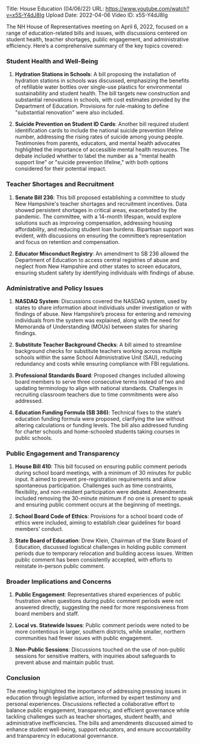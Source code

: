 Title: House Education (04/06/22)
URL: https://www.youtube.com/watch?v=x5S-Y4dJ8Ig
Upload Date: 2022-04-06
Video ID: x5S-Y4dJ8Ig

The NH House of Representatives meeting on April 6, 2022, focused on a range of education-related bills and issues, with discussions centered on student health, teacher shortages, public engagement, and administrative efficiency. Here’s a comprehensive summary of the key topics covered:

### **Student Health and Well-Being**
1. **Hydration Stations in Schools**: A bill proposing the installation of hydration stations in schools was discussed, emphasizing the benefits of refillable water bottles over single-use plastics for environmental sustainability and student health. The bill targets new construction and substantial renovations in schools, with cost estimates provided by the Department of Education. Provisions for rule-making to define "substantial renovation" were also included.

2. **Suicide Prevention on Student ID Cards**: Another bill required student identification cards to include the national suicide prevention lifeline number, addressing the rising rates of suicide among young people. Testimonies from parents, educators, and mental health advocates highlighted the importance of accessible mental health resources. The debate included whether to label the number as a "mental health support line" or "suicide prevention lifeline," with both options considered for their potential impact.

### **Teacher Shortages and Recruitment**
1. **Senate Bill 236**: This bill proposed establishing a committee to study New Hampshire's teacher shortages and recruitment incentives. Data showed persistent shortages in critical areas, exacerbated by the pandemic. The committee, with a 14-month lifespan, would explore solutions such as improving compensation, addressing housing affordability, and reducing student loan burdens. Bipartisan support was evident, with discussions on ensuring the committee’s representation and focus on retention and compensation.

2. **Educator Misconduct Registry**: An amendment to SB 236 allowed the Department of Education to access central registries of abuse and neglect from New Hampshire and other states to screen educators, ensuring student safety by identifying individuals with findings of abuse.

### **Administrative and Policy Issues**
1. **NASDAQ System**: Discussions covered the NASDAQ system, used by states to share information about individuals under investigation or with findings of abuse. New Hampshire’s process for entering and removing individuals from the system was explained, along with the need for Memoranda of Understanding (MOUs) between states for sharing findings.

2. **Substitute Teacher Background Checks**: A bill aimed to streamline background checks for substitute teachers working across multiple schools within the same School Administrative Unit (SAU), reducing redundancy and costs while ensuring compliance with FBI regulations.

3. **Professional Standards Board**: Proposed changes included allowing board members to serve three consecutive terms instead of two and updating terminology to align with national standards. Challenges in recruiting classroom teachers due to time commitments were also addressed.

4. **Education Funding Formula (SB 386)**: Technical fixes to the state’s education funding formula were proposed, clarifying the law without altering calculations or funding levels. The bill also addressed funding for charter schools and home-schooled students taking courses in public schools.

### **Public Engagement and Transparency**
1. **House Bill 410**: This bill focused on ensuring public comment periods during school board meetings, with a minimum of 30 minutes for public input. It aimed to prevent pre-registration requirements and allow spontaneous participation. Challenges such as time constraints, flexibility, and non-resident participation were debated. Amendments included removing the 30-minute minimum if no one is present to speak and ensuring public comment occurs at the beginning of meetings.

2. **School Board Code of Ethics**: Provisions for a school board code of ethics were included, aiming to establish clear guidelines for board members' conduct.

3. **State Board of Education**: Drew Klein, Chairman of the State Board of Education, discussed logistical challenges in holding public comment periods due to temporary relocation and building access issues. Written public comment has been consistently accepted, with efforts to reinstate in-person public comment.

### **Broader Implications and Concerns**
1. **Public Engagement**: Representatives shared experiences of public frustration when questions during public comment periods were not answered directly, suggesting the need for more responsiveness from board members and staff.

2. **Local vs. Statewide Issues**: Public comment periods were noted to be more contentious in larger, southern districts, while smaller, northern communities had fewer issues with public engagement.

3. **Non-Public Sessions**: Discussions touched on the use of non-public sessions for sensitive matters, with inquiries about safeguards to prevent abuse and maintain public trust.

### **Conclusion**
The meeting highlighted the importance of addressing pressing issues in education through legislative action, informed by expert testimony and personal experiences. Discussions reflected a collaborative effort to balance public engagement, transparency, and efficient governance while tackling challenges such as teacher shortages, student health, and administrative inefficiencies. The bills and amendments discussed aimed to enhance student well-being, support educators, and ensure accountability and transparency in educational governance.